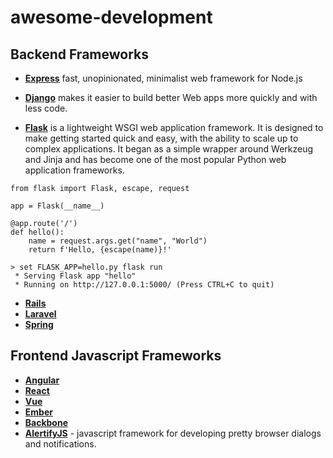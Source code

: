 # awesome-development

## Backend Frameworks
- **[Express](https://expressjs.com)** fast, unopinionated, minimalist web framework for Node.js

- **[Django]()** makes it easier to build better Web apps more quickly and with less code.

- **[Flask](https://flask.palletsprojects.com)** is a lightweight WSGI web application framework. It is designed to make getting started quick and easy, with the ability to scale up to complex applications. It began as a simple wrapper around Werkzeug and Jinja and has become one of the most popular Python web application frameworks.

```
from flask import Flask, escape, request

app = Flask(__name__)

@app.route('/')
def hello():
    name = request.args.get("name", "World")
    return f'Hello, {escape(name)}!'
```

```
> set FLASK_APP=hello.py flask run
 * Serving Flask app "hello"
 * Running on http://127.0.0.1:5000/ (Press CTRL+C to quit)
 ```
 
- **[Rails](https://rubyonrails.org)**
- **[Laravel]()**
- **[Spring]()**

## Frontend Javascript Frameworks
- **[Angular]()**
- **[React]()**
- **[Vue]()**
- **[Ember]()**
- **[Backbone]()**
- **[AlertifyJS](https://alertifyjs.com)** - javascript framework for developing pretty browser dialogs and notifications.
